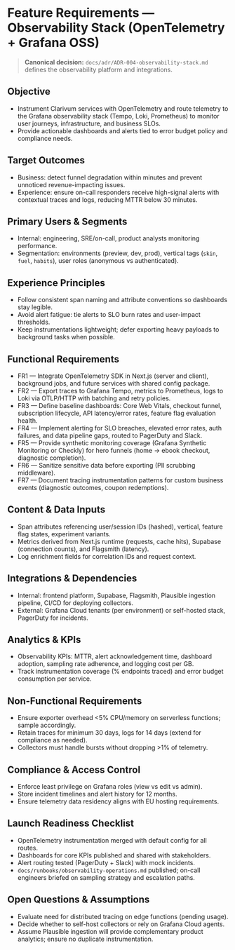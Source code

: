 # Feature Requirements — Observability Stack (OpenTelemetry + Grafana OSS)

> **Canonical decision:** `docs/adr/ADR-004-observability-stack.md` defines the observability platform and integrations.

## Objective
- Instrument Clarivum services with OpenTelemetry and route telemetry to the Grafana observability stack (Tempo, Loki, Prometheus) to monitor user journeys, infrastructure, and business SLOs.
- Provide actionable dashboards and alerts tied to error budget policy and compliance needs.

## Target Outcomes
- Business: detect funnel degradation within minutes and prevent unnoticed revenue-impacting issues.
- Experience: ensure on-call responders receive high-signal alerts with contextual traces and logs, reducing MTTR below 30 minutes.

## Primary Users & Segments
- Internal: engineering, SRE/on-call, product analysts monitoring performance.
- Segmentation: environments (preview, dev, prod), vertical tags (`skin`, `fuel`, `habits`), user roles (anonymous vs authenticated).

## Experience Principles
- Follow consistent span naming and attribute conventions so dashboards stay legible.
- Avoid alert fatigue: tie alerts to SLO burn rates and user-impact thresholds.
- Keep instrumentations lightweight; defer exporting heavy payloads to background tasks when possible.

## Functional Requirements
- FR1 — Integrate OpenTelemetry SDK in Next.js (server and client), background jobs, and future services with shared config package.
- FR2 — Export traces to Grafana Tempo, metrics to Prometheus, logs to Loki via OTLP/HTTP with batching and retry policies.
- FR3 — Define baseline dashboards: Core Web Vitals, checkout funnel, subscription lifecycle, API latency/error rates, feature flag evaluation health.
- FR4 — Implement alerting for SLO breaches, elevated error rates, auth failures, and data pipeline gaps, routed to PagerDuty and Slack.
- FR5 — Provide synthetic monitoring coverage (Grafana Synthetic Monitoring or Checkly) for hero funnels (home → ebook checkout, diagnostic completion).
- FR6 — Sanitize sensitive data before exporting (PII scrubbing middleware).
- FR7 — Document tracing instrumentation patterns for custom business events (diagnostic outcomes, coupon redemptions).

## Content & Data Inputs
- Span attributes referencing user/session IDs (hashed), vertical, feature flag states, experiment variants.
- Metrics derived from Next.js runtime (requests, cache hits), Supabase (connection counts), and Flagsmith (latency).
- Log enrichment fields for correlation IDs and request context.

## Integrations & Dependencies
- Internal: frontend platform, Supabase, Flagsmith, Plausible ingestion pipeline, CI/CD for deploying collectors.
- External: Grafana Cloud tenants (per environment) or self-hosted stack, PagerDuty for incidents.

## Analytics & KPIs
- Observability KPIs: MTTR, alert acknowledgement time, dashboard adoption, sampling rate adherence, and logging cost per GB.
- Track instrumentation coverage (% endpoints traced) and error budget consumption per service.

## Non-Functional Requirements
- Ensure exporter overhead <5% CPU/memory on serverless functions; sample accordingly.
- Retain traces for minimum 30 days, logs for 14 days (extend for compliance as needed).
- Collectors must handle bursts without dropping >1% of telemetry.

## Compliance & Access Control
- Enforce least privilege on Grafana roles (view vs edit vs admin).
- Store incident timelines and alert history for 12 months.
- Ensure telemetry data residency aligns with EU hosting requirements.

## Launch Readiness Checklist
- OpenTelemetry instrumentation merged with default config for all routes.
- Dashboards for core KPIs published and shared with stakeholders.
- Alert routing tested (PagerDuty + Slack) with mock incidents.
- `docs/runbooks/observability-operations.md` published; on-call engineers briefed on sampling strategy and escalation paths.

## Open Questions & Assumptions
- Evaluate need for distributed tracing on edge functions (pending usage).
- Decide whether to self-host collectors or rely on Grafana Cloud agents.
- Assume Plausible ingestion will provide complementary product analytics; ensure no duplicate instrumentation.
